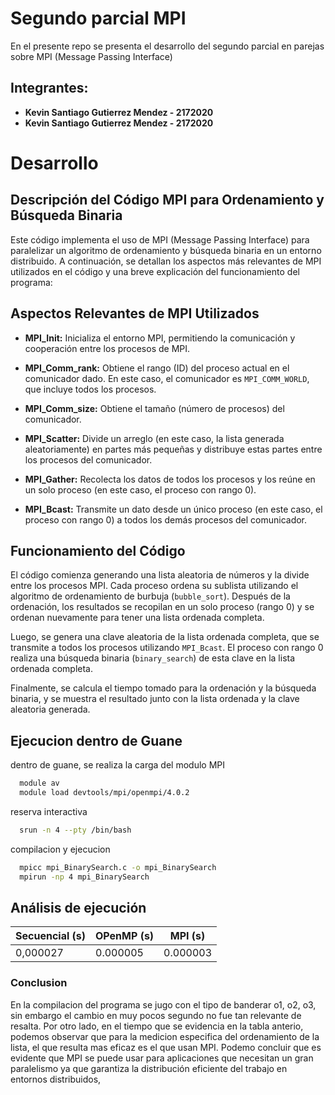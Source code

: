 # Segundo parcial MPI
En el presente repo se presenta el desarrollo del segundo parcial en parejas sobre MPI (Message Passing Interface)

## Integrantes:

- **Kevin Santiago Gutierrez Mendez - 2172020**
- **Kevin Santiago Gutierrez Mendez - 2172020**

# Desarrollo
## Descripción del Código MPI para Ordenamiento y Búsqueda Binaria

Este código implementa el uso de MPI (Message Passing Interface) para paralelizar un algoritmo de ordenamiento y búsqueda binaria en un entorno distribuido. A continuación, se detallan los aspectos más relevantes de MPI utilizados en el código y una breve explicación del funcionamiento del programa:

## Aspectos Relevantes de MPI Utilizados

- **MPI_Init:** Inicializa el entorno MPI, permitiendo la comunicación y cooperación entre los procesos de MPI.
  
- **MPI_Comm_rank:** Obtiene el rango (ID) del proceso actual en el comunicador dado. En este caso, el comunicador es `MPI_COMM_WORLD`, que incluye todos los procesos.
  
- **MPI_Comm_size:** Obtiene el tamaño (número de procesos) del comunicador.
  
- **MPI_Scatter:** Divide un arreglo (en este caso, la lista generada aleatoriamente) en partes más pequeñas y distribuye estas partes entre los procesos del comunicador.
  
- **MPI_Gather:** Recolecta los datos de todos los procesos y los reúne en un solo proceso (en este caso, el proceso con rango 0).
  
- **MPI_Bcast:** Transmite un dato desde un único proceso (en este caso, el proceso con rango 0) a todos los demás procesos del comunicador.

## Funcionamiento del Código

El código comienza generando una lista aleatoria de números y la divide entre los procesos MPI. Cada proceso ordena su sublista utilizando el algoritmo de ordenamiento de burbuja (`bubble_sort`). Después de la ordenación, los resultados se recopilan en un solo proceso (rango 0) y se ordenan nuevamente para tener una lista ordenada completa.

Luego, se genera una clave aleatoria de la lista ordenada completa, que se transmite a todos los procesos utilizando `MPI_Bcast`. El proceso con rango 0 realiza una búsqueda binaria (`binary_search`) de esta clave en la lista ordenada completa.

Finalmente, se calcula el tiempo tomado para la ordenación y la búsqueda binaria, y se muestra el resultado junto con la lista ordenada y la clave aleatoria generada.
## Ejecucion dentro de Guane

dentro de guane, se realiza la carga del modulo MPI

```bash
  module av
  module load devtools/mpi/openmpi/4.0.2
```
reserva interactiva 
```bash
  srun -n 4 --pty /bin/bash
```
compilacion y ejecucion
```bash
  mpicc mpi_BinarySearch.c -o mpi_BinarySearch
  mpirun -np 4 mpi_BinarySearch
```
## Análisis de ejecución
    
| Secuencial (s) |   OPenMP  (s)  |     MPI (s)   |
|----------------|----------------|---------------|
|   0,000027     |    0.000005    |   0.000003    |

### Conclusion
En la compilacion del programa se jugo con el tipo de banderar o1, o2, o3, sin embargo el cambio en muy pocos segundo no fue tan relevante de resalta. Por otro lado, en el tiempo que se evidencia en la tabla anterio, podemos observar que para la medicion especifica del ordenamiento de la lista, el que resulta mas eficaz es el que usan MPI. Podemo concluir que es evidente que MPI se puede usar para aplicaciones que necesitan un gran paralelismo ya que garantiza la distribución eficiente del trabajo en entornos distribuidos,
